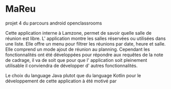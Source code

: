 # MaReu
projet 4 du parcours android openclassrooms

Cette application interne à Lamzone, permet de savoir quelle salle de réunion est libre.
L' application montre les salles réservées ou utilisées dans une liste.
Elle offre un menu pour filtrer les réunions par date, heure et salle.
Elle comprend un mode ajout de réunion au planning.
Cependant les fonctionnalités ont été développées pour répondre aux requêtes de la note de cadrage, 
il va de soit que pour que l' application soit pleinement utilisable il conviendra de développer d' autres fonctionnalités.

Le choix du language Java plutot que du language Kotlin pour le développement de cette application à été motivé par
